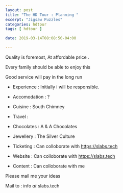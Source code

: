 ```yaml
---
layout: post
title: "The HD Tour : Planning "
excerpt: "Jigsaw Puzzles"
categories: hdtour
tags: [ hdtour ]

date: 2019-03-14T08:08:50-04:00

---
```




Quality is foremost, At affordable price .

Every family should be able to enjoy this

Good service will pay in the long run


* Experience : Initially i will be responsible.

* Accomodation : ?

* Cuisine : South Chimney

* Travel :

* Chocolates : A & A Chocolates

* Jewellery  : The Silver Culture

* Ticketing : Can colloborate with https://slabs.tech

* Website : Can colloborate with https://slabs.tech

* Content : Can colloborate with me



Please mail me your ideas

Mail to :  info _at_ slabs.tech
